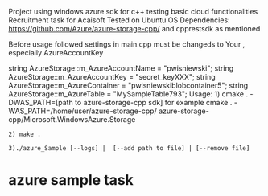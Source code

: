 Project using windows azure sdk for c++ testing basic cloud functionalities
Recruitment task for Acaisoft
Tested on Ubuntu OS 
Dependencies: https://github.com/Azure/azure-storage-cpp/ and cpprestsdk as mentioned


Before usage followed settings in main.cpp must be changeds to Your , especially AzureAccountKey

string AzureStorage::m_AzureAccountName = "pwisniewski";
string AzureStorage::m_AzureAccountKey = "secret_keyXXX";
string AzureStorage::m_AzureContainer = "pwisniewskiblobcontainer5";
string AzureStorage::m_AzureTable = "MySampleTable793";
Usage:
    1) cmake . -DWAS_PATH=[path to azure-storage-cpp sdk] for example cmake . -WAS_PATH=/home/user/azure-storage-cpp/    azure-storage-cpp/Microsoft.WindowsAzure.Storage

    2) make .

    3)./azure_Sample [--logs] |  [--add path to file] | [--remove file]
# azure sample task
